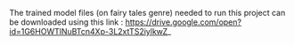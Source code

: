 The trained model files (on fairy tales genre) needed to run this project can be downloaded using this link : https://drive.google.com/open?id=1G6HOWTlNuBTcn4Xp-3L2xtTS2iylkwZ_
